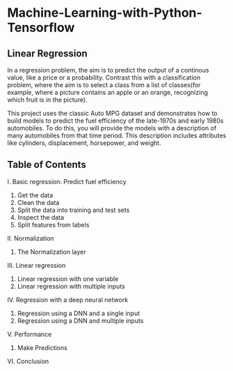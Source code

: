 # Machine-Learning-with-Python-Tensorflow

## Linear Regression

In a regression problem, the aim is to predict the output of a continous value, like a price or a probability. Contrast this with a classification problem, where the aim is to select a class from a list of classes(for example, where a picture contains an apple or an orange, recognizing which fruit is in the picture).

This project uses the classic Auto MPG dataset and demonstrates how to build models to predict the fuel efficiency of the late-1970s and early 1980s automobiles. To do this, you will provide the models with a description of many automobiles from that time period. This description includes attributes like cylinders, displacement, horsepower, and weight.

## Table of Contents

I. Basic regression: Predict fuel efficiency
  1. Get the data
  2. Clean the data
  3. Split the data into training and test sets
  4. Inspect the data
  5. Split features from labels
  
II. Normalization
  1. The Normalization layer
  
III. Linear regression
  1. Linear regression with one variable
  2. Linear regression with multiple inputs
  
IV. Regression with a deep neural network
  1. Regression using a DNN and a single input
  2. Regression using a DNN and multiple inputs
  
V. Performance
  1. Make Predictions
  
VI. Conclusion
